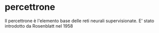 # percettrone
Il percettrone è l'elemento base delle reti neurali supervisionate. E' stato introdotto da Rosenblatt nel 1958
